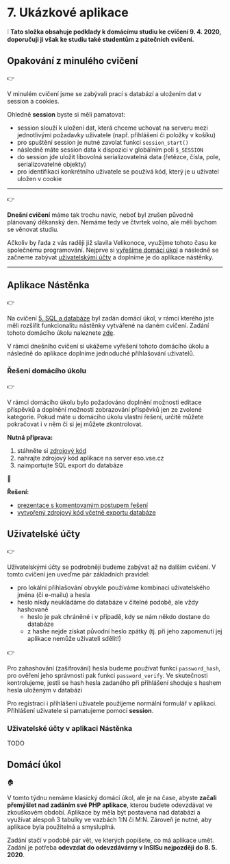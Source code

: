 # 7. Ukázkové aplikace

:grey_exclamation: **Tato složka obsahuje podklady k domácímu studiu ke cvičení 9. 4. 2020, doporučuji ji však ke studiu také studentům z pátečních cvičení.**

## Opakování z minulého cvičení

:point_right:

V minulém cvičení jsme se zabývali prací s databází a uložením dat v session a cookies.

Ohledně **session** byste si měli pamatovat:
- session slouží k uložení dat, která chceme uchovat na serveru mezi jednotlivými požadavky uživatele (např. přihlášení či položky v košíku)
- pro spuštění session je nutné zavolat funkci ```session_start()```
- následně máte session data k dispozici v globálním poli ```$_SESSION```
- do session jde uložit libovolná serializovatelná data (řetězce, čísla, pole, serializovatelné objekty)
- pro identifikaci konkrétního uživatele se používá kód, který je u uživatel uložen v cookie

---

:point_right:

**Dnešní cvičení** máme tak trochu navíc, neboť byl zrušen původně plánovaný děkanský den. Nemáme tedy ve čtvrtek volno, ale měli bychom se věnovat studiu. 

Ačkoliv by řada z vás raději již slavila Velikonoce, využijme tohoto času ke společnému programování. Nejprve si [vyřešíme domácí úkol](#%C5%99e%C5%A1en%C3%AD-dom%C3%A1c%C3%ADho-%C3%BAkolu) a následně se začneme zabývat [uživatelskými účty](#u%C5%BEivatelsk%C3%A9-%C3%BA%C4%8Dty) a doplníme je do aplikace nástěnky.

---

## Aplikace Nástěnka
:point_right:

Na cvičení [5. SQL a databáze](../05-sql-databaze) byl zadán domácí úkol, v rámci kterého jste měli rozšířit funkcionalitu nástěnky vytvářené na daném cvičení. Zadání tohoto domácího úkolu naleznete [zde](../05-sql-databaze#dom%C3%A1c%C3%AD-%C3%BAkol).

V rámci dnešního cvičení si ukážeme vyřešení tohoto domácího úkolu a následně do aplikace doplníme jednoduché přihlašování uživatelů.

### Řešení domácího úkolu
:point_right:

V rámci domácího úkolu bylo požadováno doplnění možnosti editace příspěvků a doplnění možnosti zobrazování příspěvků jen ze zvolené kategorie. Pokud máte u domácího úkolu vlastní řešení, určitě můžete pokračovat i v něm či si jej můžete zkontrolovat.

**Nutná příprava:**
1. stáhněte si [zdrojový kód](../05-sql-databaze/05-aplikace-nastenka)
2. nahrajte zdrojový kód aplikace na server eso.vse.cz
3. naimportujte SQL export do databáze
 
:orange_book:

**Řešení:**
- [prezentace s komentovaným postupem řešení](TODO)
- [vytvořený zdrojový kód včetně exportu databáze](TODO)

## Uživatelské účty
:point_right:

Uživatelskými účty se podrobněji budeme zabývat až na dalším cvičení. V tomto cvičení jen uveďme pár základních pravidel:
- pro lokální přihlašování obvykle používáme kombinaci uživatelského jména (či e-mailu) a hesla
- heslo nikdy neukládáme do databáze v čitelné podobě, ale vždy hashovaně
    - heslo je pak chráněné i v případě, kdy se nám někdo dostane do databáze
    - z hashe nejde získat původní heslo zpátky (tj. při jeho zapomenutí jej aplikace nemůže uživateli sdělit!)    

:point_right:

Pro zahashování (zašifrování) hesla budeme používat funkci ```password_hash```, pro ověření jeho správnosti pak funkci ```password_verify```. Ve skutečnosti kontrolujeme, jestli se hash hesla zadaného při přihlášení shoduje s hashem hesla uloženým v databázi

Pro registraci i přihlášení uživatele použijeme normální formulář v aplikaci. Přihlášení uživatele si pamatujeme pomocí **session**. 
   
### Uživatelské účty v aplikaci Nástěnka
TODO




## Domácí úkol
:house:

V tomto týdnu nemáme klasický domácí úkol, ale je na čase, abyste **začali přemýšlet nad zadáním své PHP aplikace**, kterou budete odevzdávat ve zkouškovém období.
Aplikace by měla být postavena nad databází a využívat alespoň 3 tabulky ve vazbách 1:N či M:N. Zároveň je nutné, aby aplikace byla použitelná a smysluplná.

Zadání stačí v podobě pár vět, ve kterých popíšete, co má aplikace umět. Zadání je potřeba **odevzdat do odevzdávárny v InSISu nejpozději do 8. 5. 2020**.         